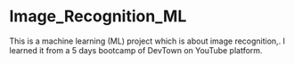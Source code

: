 # Image_Recognition_ML
This is a machine learning (ML) project which is about image recognition,. I learned it from a 5 days bootcamp of  DevTown  on YouTube platform.
